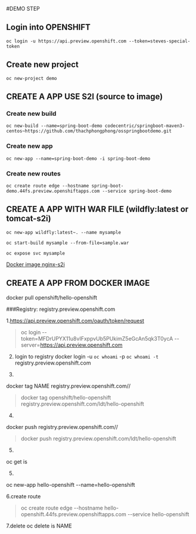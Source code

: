 #DEMO STEP

## Login into OPENSHIFT

```oc login -u https://api.preview.openshift.com --token=steves-special-token```

## Create new project

```oc new-project demo```

## CREATE A APP USE S2I (source to image)

### Create new build

```oc new-build --name=spring-boot-demo codecentric/springboot-maven3-centos~https://github.com/thachphongphong/osspringbootdemo.git```

### Create new app

```oc new-app --name=spring-boot-demo -i spring-boot-demo```

### Create new routes

```oc create route edge --hostname spring-boot-demo.44fs.preview.openshiftapps.com --service spring-boot-demo```

## CREATE A APP WITH WAR FILE (wildfly:latest or tomcat-s2i)

```oc new-app wildfly:latest~. --name mysample```

```oc start-build mysample --from-file=sample.war```

```oc expose svc mysample```

[Docker image nginx-s2i](https://hub.docker.com/r/lunik/s2i-nginx/) 

## CREATE A APP FROM DOCKER IMAGE

docker pull openshift/hello-openshift

###Registry: registry.preview.openshift.com

1.https://api.preview.openshift.com/oauth/token/request
> oc login --token=MFDrUPYX11u8vIFxppvUb5PUkimZ5eGcAn5qk3T0ycA --server=https://api.preview.openshift.com

2. login to registry
docker login -u `oc whoami` -p `oc whoami -t` registry.preview.openshift.com


3.
docker tag NAME registry.preview.openshift.com/<project name>/<image name>
> docker tag openshift/hello-openshift registry.preview.openshift.com/ldt/hello-openshift

4.
docker push registry.preview.openshift.com/<project name>/<image name>
> docker push registry.preview.openshift.com/ldt/hello-openshift

5.
oc get is

5.
oc new-app hello-openshift --name=hello-openshift

6.create route
> oc create route edge --hostname hello-openshift.44fs.preview.openshiftapps.com --service hello-openshift

7.delete
oc delete is NAME
